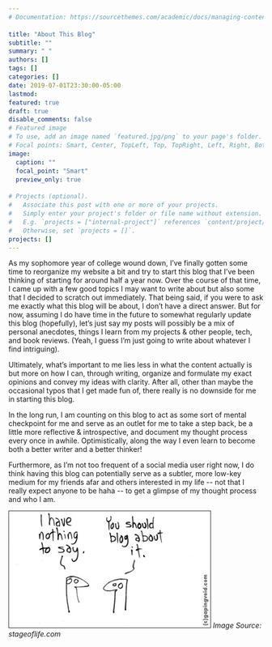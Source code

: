 ```yaml
---
# Documentation: https://sourcethemes.com/academic/docs/managing-content/

title: "About This Blog"
subtitle: ""
summary: " "
authors: []
tags: []
categories: []
date: 2019-07-01T23:30:00-05:00
lastmod: 
featured: true
draft: true
disable_comments: false
# Featured image
# To use, add an image named `featured.jpg/png` to your page's folder.
# Focal points: Smart, Center, TopLeft, Top, TopRight, Left, Right, BottomLeft, Bottom, BottomRight.
image:
  caption: ""
  focal_point: "Smart"
  preview_only: true

# Projects (optional).
#   Associate this post with one or more of your projects.
#   Simply enter your project's folder or file name without extension.
#   E.g. `projects = ["internal-project"]` references `content/project/deep-learning/index.md`.
#   Otherwise, set `projects = []`.
projects: []
---
```


As my sophomore year of college wound down, I’ve finally gotten some time to reorganize my website a bit and try to start this blog that I’ve been thinking of starting for around half a year now. Over the course of that time, I came up with a few good topics I may want to write about but also some that I decided to scratch out immediately. That being said, if you were to ask me exactly what this blog will be about, I don’t have a direct answer. But for now, assuming I do have time in the future to somewhat regularly update this blog (hopefully), let’s just say my posts will possibly be a mix of personal anecdotes, things I learn from my projects & other people, tech, and book reviews. (Yeah, I guess I’m just going to write about whatever I find intriguing).

Ultimately, what’s important to me lies less in what the content actually is but more on how I can, through writing, organize and formulate my exact opinions and convey my ideas with clarity. After all, other than maybe the occasional typos that I get made fun of, there really is no downside for me in starting this blog. 

In the long run, I am counting on this blog to act as some sort of mental checkpoint for me and serve as an outlet for me to take a step back, be a little more reflective & introspective, and document my thought process every once in awhile. Optimistically, along the way I even learn to become both a better writer and a better thinker! 

Furthermore, as I’m not too frequent of a social media user right now, I do think having this blog can potentially serve as a subtler, more low-key medium for my friends afar and others interested in my life -- not that I really expect anyone to be haha -- to get a glimpse of my thought process and who I am. 

<p>
    <img src="featured.jpg">
    <em>Image Source: stageoflife.com</em>
</p>


